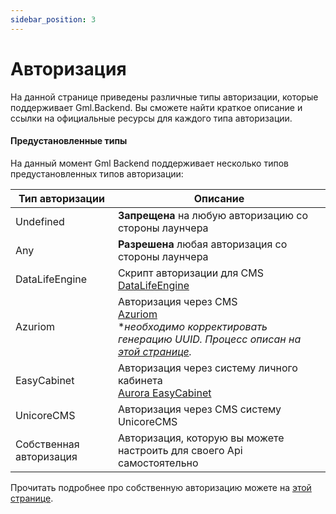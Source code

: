 ```yaml
---
sidebar_position: 3
---
```


# Авторизация

На данной странице приведены различные типы авторизации, которые поддерживает Gml.Backend. 
Вы сможете найти краткое описание и ссылки на официальные ресурсы для каждого типа авторизации.


#### Предустановленные типы

На данный момент Gml Backend поддерживает несколько типов предустановленных типов авторизации:

| Тип авторизации         | Описание                                                                                                                                                                                  |
|-------------------------|-------------------------------------------------------------------------------------------------------------------------------------------------------------------------------------------|
| Undefined               | **Запрещена** на любую авторизацию со стороны лаунчера                                                                                                                                    |
| Any                     | **Разрешена** любая авторизация со стороны лаунчера                                                                                                                                       |
| DataLifeEngine          | Скрипт авторизации для CMS <br/>[DataLifeEngine](https://dle-news.ru)                                                                                                                     |
| Azuriom                 | Авторизация через CMS <br/>[Azuriom](https://github.com/Azuriom/Azuriom) <br/> **необходимо корректировать генерацию UUID. Процесс описан на [этой странице](gml-faq.md#AzuriomFixAuth).* |
| EasyCabinet             | Авторизация через систему личного кабинета <br/>[Aurora EasyCabinet](https://github.com/AuroraTeam/EasyCabinet)                                                                           |
| UnicoreCMS              | Авторизация через CMS систему UnicoreCMS                                                                                                                                                  |
| Собственная авторизация | Авторизация, которую вы можете настроить для своего Api самостоятельно                                                                                                                    |

Прочитать подробнее про собственную авторизацию можете на [этой странице](integrations-auth-custom.md).